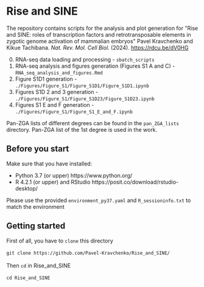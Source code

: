 # Rise and SINE

The repository contains scripts for the analysis and plot generation for
"Rise and SINE: roles of transcription factors and retrotransposable elements in zygotic genome activation of mammalian embryos" Pavel Kravchenko and Kikue Tachibana. _Nat. Rev. Mol. Cell Biol._ (2024). https://rdcu.be/dV0HG

0. RNA-seq data loading and processing - ```sbatch_scripts```
1. RNA-seq analysis and figures generation (Figures S1 A and C) - ```RNA_seq_analysis_and_figures.Rmd```
2. Figure S1D1 generation - ```./Figures/Figure_S1/Figure_S1D1/Figure_S1D1.ipynb```
3. Figures S1D 2 and 3 generation - ```./Figures/Figure_S1/Figure_S1D23/Figure_S1D23.ipynb```
4. Figures S1 E and F generation - ```./Figures/Figure_S1/Figure_S1_E_and_F.ipynb```

Pan-ZGA lists of different degrees can be found in the ```pan_ZGA_lists``` directory. Pan-ZGA list of the 1st degree is used in the work.

## Before you start

Make sure that you have installed:
<ul>
<li>Python 3.7 (or upper) https://www.python.org/
<li>R 4.2.1 (or upper) and RStudio https://posit.co/download/rstudio-desktop/
</ul>

Please use the provided ```environment_py37.yaml``` and ```R_sessioninfo.txt``` to match the environment

## Getting started

First of all, you have to ```clone``` this directory</br></br>
```git clone https://github.com/Pavel-Kravchenko/Rise_and_SINE/```</br></br>
Then ```cd``` in Rise_and_SINE </br></br>
```cd Rise_and_SINE```</br></br>
